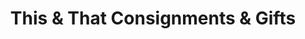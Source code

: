 ---
title: "This & That Consignments & Gifts"
url: /joppa/this-und-that-consignments-und-gifts/
shop: Gebrauchtwaren
---